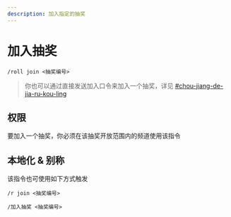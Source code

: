 ```yaml
---
description: 加入指定的抽奖
---
```


# 加入抽奖

```
/roll join <抽奖编号>
```

> 你也可以通过直接发送加入口令来加入一个抽奖，详见 [#chou-jiang-de-jia-ru-kou-ling](overview.md#chou-jiang-de-jia-ru-kou-ling "mention")

## 权限

要加入一个抽奖，你必须在该抽奖开放范围内的频道使用该指令

## 本地化 & 别称

该指令也可使用如下方式触发

```
/r join <抽奖编号>

/加入抽奖 <抽奖编号>
```
